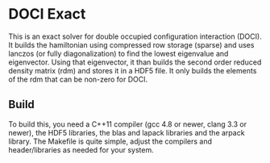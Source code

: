 DOCI Exact
==========

This is an exact solver for double occupied configuration interaction (DOCI).
It builds the hamiltonian using compressed row storage (sparse) and uses
lanczos (or fully diagonalization) to find the lowest eigenvalue and
eigenvector. Using that eigenvector, it than builds the second order reduced
density matrix (rdm) and stores it in a HDF5 file. It only builds the
elements of the rdm that can be non-zero for DOCI.

Build
-----
To build this, you need a C++11 compiler (gcc 4.8 or newer, clang 3.3 or newer),
the HDF5 libraries, the blas and lapack libraries and the arpack library. The
Makefile is quite simple, adjust the compilers and header/libraries as needed
for your system.

